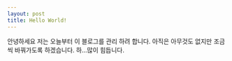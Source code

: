 ```yaml
---
layout: post
title: Hello World!
---
```


안녕하세요 저는 오늘부터 이 블로그를 관리 하려 합니다.
아직은 아무것도 없지만 조금씩 바꿔가도록 하겠습니다.
하...많이 힘듭니다.